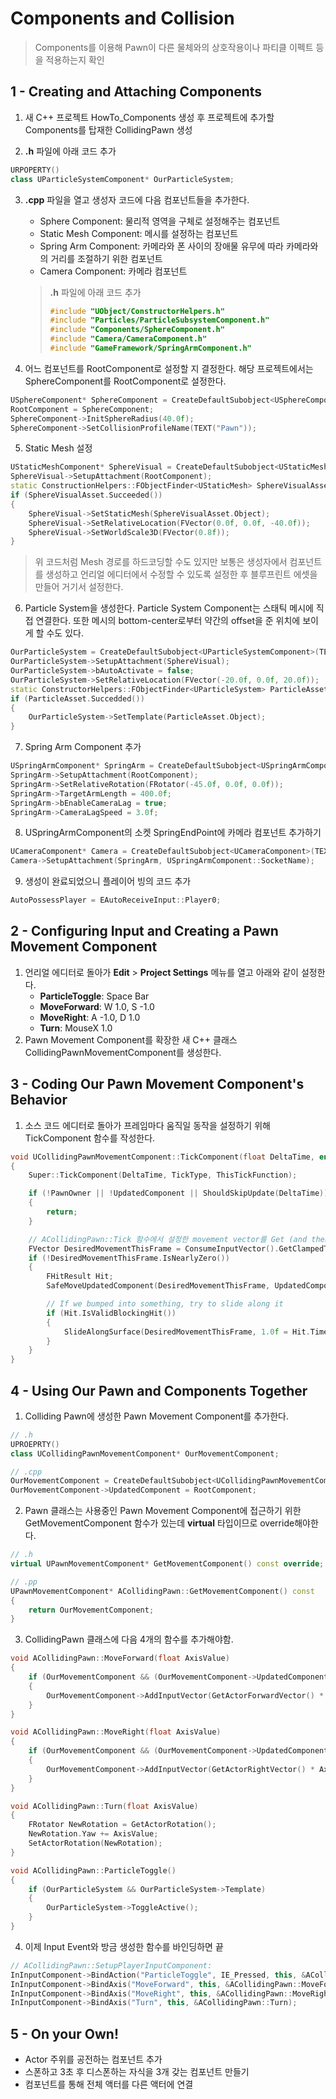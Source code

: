 # Components and Collision

> Components를 이용해 Pawn이 다른 물체와의 상호작용이나 파티클 이펙트 등을 적용하는지 확인

## 1 - Creating and Attaching Components

1. 새 C++ 프로젝트 HowTo_Components 생성 후 프로젝트에 추가할 Components를 탑재한 CollidingPawn 생성

2. **.h** 파일에 아래 코드 추가
```c++
URPOPERTY()
class UParticleSystemComponent* OurParticleSystem;
```

3. **.cpp** 파일을 열고 생성자 코드에 다음 컴포넌트들을 추가한다.
    - Sphere Component: 물리적 영역을 구체로 설정해주는 컴포넌트
    - Static Mesh Component: 메시를 설정하는 컴포넌트
    - Spring Arm Component: 카메라와 폰 사이의 장애물 유무에 따라 카메라와의 거리를 조절하기 위한 컴포넌트
    - Camera Component: 카메라 컴포넌트
    
    > **.h** 파일에 아래 코드 추가
    > ```C++
    > #include "UObject/ConstructorHelpers.h"
    > #include "Particles/ParticleSubsystemComponent.h"
    > #include "Components/SphereComponent.h"
    > #include "Camera/CameraComponent.h"
    > #include "GameFramework/SpringArmComponent.h"
    > ```
4. 어느 컴포넌트를 RootComponent로 설정할 지 결정한다. 해당 프로젝트에서는 SphereComponent를 RootComponent로 설정한다.
```C++
USphereComponent* SphereComponent = CreateDefaultSubobject<USphereComponent>(TEXT("RootComponent"));
RootComponent = SphereComponent;
SphereComponent->InitSphereRadius(40.0f);
SphereComponent->SetCollisionProfileName(TEXT("Pawn"));
```
5. Static Mesh 설정
```C++
UStaticMeshComponent* SphereVisual = CreateDefaultSubobject<UStaticMeshComponent>(TEXT("VisualRepresentation"));
SphereVisual->SetupAttachment(RootComponent);
static ConstructionHelpers::FObjectFinder<UStaticMesh> SphereVisualAsset(TEXT("/Game/StarterContent/Shapes/Shape_Sphere.Shape_Sphere"));
if (SphereVisualAsset.Succeeded())
{
    SphereVisual->SetStaticMesh(SphereVisualAsset.Object);
    SphereVisual->SetRelativeLocation(FVector(0.0f, 0.0f, -40.0f));
    SphereVisual->SetWorldScale3D(FVector(0.8f));
}
```
> 위 코드처럼 Mesh 경로를 하드코딩할 수도 있지만 보통은 생성자에서 컴포넌트를 생성하고 언리얼 에디터에서 수정할 수 있도록 설정한 후 블루프린트 에셋을 만들어 거기서 설정한다.

6. Particle System을 생성한다. Particle System Component는 스태틱 메시에 직접 연결한다. 또한 메시의 bottom-center로부터 약간의 offset을 준 위치에 보이게 할 수도 있다.
```c++
OurParticleSystem = CreateDefaultSubobject<UParticleSystemComponent>(TEXT("MovementParticles"));
OurParticleSystem->SetupAttachment(SphereVisual);
OurParticleSystem->bAutoActivate = false;
OurParticleSystem->SetRelativeLocation(FVector(-20.0f, 0.0f, 20.0f));
static ConstructorHelpers::FObjectFinder<UParticleSystem> ParticleAsset(TEXT("/Game/StaterContent/Particles/P_Fire.P_Fire"));
if (ParticleAsset.Succedded())
{
    OurParticleSystem->SetTemplate(ParticleAsset.Object);
}
```
7. Spring Arm Component 추가
```c++
USpringArmComponent* SpringArm = CreateDefaultSubobject<USpringArmComponent>(TEXT("CameraAttachmentArm"));
SpringArm->SetupAttachment(RootComponent);
SpringArm->SetRelativeRotation(FRotator(-45.0f, 0.0f, 0.0f));
SpringArm->TargetArmLength = 400.0f;
SpringArm->bEnableCameraLag = true;
SpringArm->CameraLagSpeed = 3.0f;
```
8. USpringArmComponent의 소켓 SpringEndPoint에 카메라 컴포넌트 추가하기
```c++
UCameraComponent* Camera = CreateDefaultSubobject<UCameraComponent>(TEXT("ActualCamera"));
Camera->SetupAttachment(SpringArm, USpringArmComponent::SocketName);
```
9. 생성이 완료되었으니 플레이어 빙의 코드 추가
```c++
AutoPossessPlayer = EAutoReceiveInput::Player0;
```

## 2 - Configuring Input and Creating a Pawn Movement Component
1. 언리얼 에디터로 돌아가 **Edit** > **Project Settings** 메뉴를 열고 아래와 같이 설정한다.
    - **ParticleToggle**: Space Bar
    - **MoveForward**: W 1.0, S -1.0
    - **MoveRight**: A -1.0, D 1.0
    - **Turn**: MouseX 1.0
2. Pawn Movement Component를 확장한 새 C++ 클래스 CollidingPawnMovementComponent를 생성한다.

## 3 - Coding Our Pawn Movement Component's Behavior
1. 소스 코드 에디터로 돌아가 프레임마다 움직일 동작을 설정하기 위해 TickComponent 함수를 작성한다.
```C++
void UCollidingPawnMovementComponent::TickComponent(float DeltaTime, enum ELevelTick TickType, FActorComponentTickFunction* ThisTickFunction)
{
    Super::TickComponent(DeltaTime, TickType, ThisTickFunction);

    if (!PawnOwner || !UpdatedComponent || ShouldSkipUpdate(DeltaTime))
    {
        return;
    }

    // ACollidingPawn::Tick 함수에서 설정한 movement vector를 Get (and then clear)
    FVector DesiredMovementThisFrame = ConsumeInputVector().GetClampedToMaxSize(1.0f) * DeltaTime * 150.0f;
    if (!DesiredMovementThisFrame.IsNearlyZero())
    {
        FHitResult Hit;
        SafeMoveUpdatedComponent(DesiredMovementThisFrame, UpdatedComponent->GetComponentRotation(), true, Hit);

        // If we bumped into something, try to slide along it
        if (Hit.IsValidBlockingHit())
        {
            SlideAlongSurface(DesiredMovementThisFrame, 1.0f = Hit.Time, Hit.Normal, Hit);
        }
    }
}
```
## 4 - Using Our Pawn and Components Together
1. Colliding Pawn에 생성한 Pawn Movement Component를 추가한다.
```c++
// .h
UPROEPRTY()
class UCollidingPawnMovementComponent* OurMovementComponent;

// .cpp
OurMovementComponent = CreateDefaultSubobject<UCollidingPawnMovementComponent>(TEXT("CustomMovementComponent"));
OurMovementComponent->UpdatedComponent = RootComponent;
```
2. Pawn 클래스는 사용중인 Pawn Movement Component에 접근하기 위한 GetMovementComponent 함수가 있는데 **virtual** 타입이므로 override해야한다.
```c++
// .h
virtual UPawnMovementComponent* GetMovementComponent() const override;

// .pp
UPawnMovementComponent* ACollidingPawn::GetMovementComponent() const
{
    return OurMovementComponent;
}
```
3. CollidingPawn 클래스에 다음 4개의 함수를 추가해야함.
```c++
void ACollidingPawn::MoveForward(float AxisValue)
{
    if (OurMovementComponent && (OurMovementComponent->UpdatedComponent == RootComponent))
    {
        OurMovementComponent->AddInputVector(GetActorForwardVector() * AxisValue);
    }
}

void ACollidingPawn::MoveRight(float AxisValue)
{
    if (OurMovementComponent && (OurMovementComponent->UpdatedComponent == RootComponent))
    {
        OurMovementComponent->AddInputVector(GetActorRightVector() * AxisValue());
    }
}

void ACollidingPawn::Turn(float AxisValue)
{
    FRotator NewRotation = GetActorRotation();
    NewRotation.Yaw += AxisValue;
    SetActorRotation(NewRotation);
}

void ACollidingPawn::ParticleToggle()
{
    if (OurParticleSystem && OurParticleSystem->Template)
    {
        OurParticleSystem->ToggleActive();
    }
}
```
4. 이제 Input Event와 방금 생성한 함수를 바인딩하면 끝
```c++
// ACollidingPawn::SetupPlayerInputComponent:
InInputComponent->BindAction("ParticleToggle", IE_Pressed, this, &ACollidingPawn::ParticleToggle);
InInputComponent->BindAxis("MoveForward", this, &ACollidingPawn::MoveForward);
InInputComponent->BindAxis("MoveRight", this, &ACollidingPawn::MoveRight);
InInputComponent->BindAxis("Turn", this, &ACollidingPawn::Turn);
```
## 5 - On your Own!
- Actor 주위를 공전하는 컴포넌트 추가
- 스폰하고 3초 후 디스폰하는 자식을 3개 갖는 컴포넌트 만들기
- 컴포넌트를 통해 전체 액터를 다른 액터에 연결